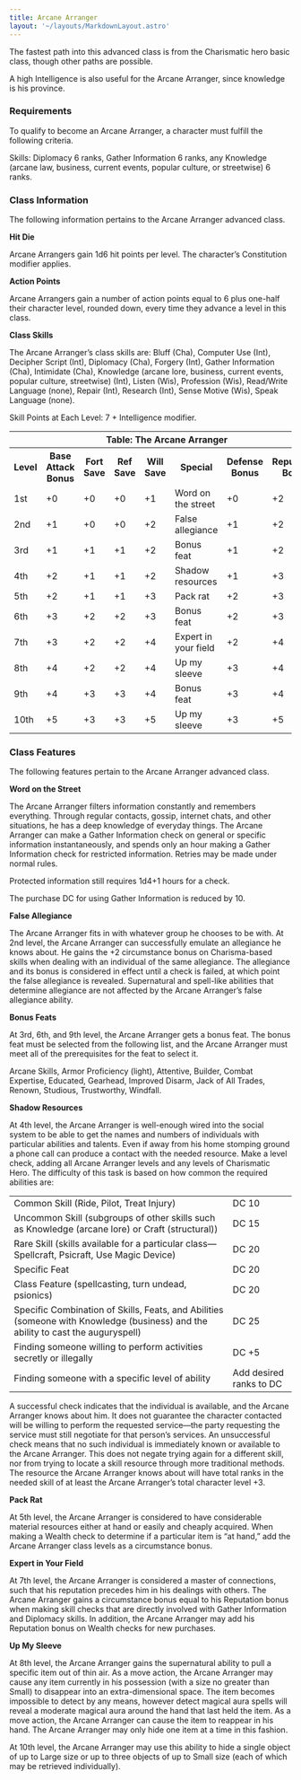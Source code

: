 ```yaml
---
title: Arcane Arranger
layout: '~/layouts/MarkdownLayout.astro'
---
```

The fastest path into this advanced class is from the Charismatic hero basic
class, though other paths are possible.

A high Intelligence is also useful for the Arcane Arranger, since knowledge is
his province.

###  Requirements

To qualify to become an Arcane Arranger, a character must fulfill the
following criteria.

Skills: Diplomacy 6 ranks, Gather Information 6 ranks, any Knowledge (arcane
law, business, current events, popular culture, or streetwise) 6 ranks.

###  Class Information

The following information pertains to the Arcane Arranger advanced class.

**Hit Die**

Arcane Arrangers gain 1d6 hit points per level. The character’s Constitution
modifier applies.

**Action Points**

Arcane Arrangers gain a number of action points equal to 6 plus one-half their
character level, rounded down, every time they advance a level in this class.

**Class Skills**

The Arcane Arranger’s class skills are: Bluff (Cha), Computer Use (Int),
Decipher Script (Int), Diplomacy (Cha), Forgery (Int), Gather Information
(Cha), Intimidate (Cha), Knowledge (arcane lore, business, current events,
popular culture, streetwise) (Int), Listen (Wis), Profession (Wis), Read/Write
Language (none), Repair (Int), Research (Int), Sense Motive (Wis), Speak
Language (none).

Skill Points at Each Level: 7 + Intelligence modifier.


<table> <tr> <th colspan="8"> Table: The Arcane Arranger </th> </tr> <tr> <th> Level </th> <th> Base Attack Bonus </th> <th> Fort Save </th> <th> Ref Save </th> <th> Will Save </th> <th> Special </th> <th> Defense Bonus </th> <th> Reputation Bonus </th> </tr> <tr> <td> 1st </td> <td> +0 </td> <td> +0 </td> <td> +0 </td> <td> +1 </td> <td> Word on the street </td> <td> +0 </td> <td> +2 </td> </tr> <tr class="shaded"> <td> 2nd </td> <td> +1 </td> <td> +0 </td> <td> +0 </td> <td> +2 </td> <td> False allegiance </td> <td> +1 </td> <td> +2 </td> </tr> <tr> <td> 3rd </td> <td> +1 </td> <td> +1 </td> <td> +1 </td> <td> +2 </td> <td> Bonus feat </td> <td> +1 </td> <td> +2 </td> </tr> <tr class="shaded"> <td> 4th </td> <td> +2 </td> <td> +1 </td> <td> +1 </td> <td> +2 </td> <td> Shadow resources </td> <td> +1 </td> <td> +3 </td> </tr> <tr> <td> 5th </td> <td> +2 </td> <td> +1 </td> <td> +1 </td> <td> +3 </td> <td> Pack rat </td> <td> +2 </td> <td> +3 </td> </tr> <tr class="shaded"> <td> 6th </td> <td> +3 </td> <td> +2 </td> <td> +2 </td> <td> +3 </td> <td> Bonus feat </td> <td> +2 </td> <td> +3 </td> </tr> <tr> <td> 7th </td> <td> +3 </td> <td> +2 </td> <td> +2 </td> <td> +4 </td> <td> Expert in your field </td> <td> +2 </td> <td> +4 </td> </tr> <tr class="shaded"> <td> 8th </td> <td> +4 </td> <td> +2 </td> <td> +2 </td> <td> +4 </td> <td> Up my sleeve </td> <td> +3 </td> <td> +4 </td> </tr> <tr> <td> 9th </td> <td> +4 </td> <td> +3 </td> <td> +3 </td> <td> +4 </td> <td> Bonus feat </td> <td> +3 </td> <td> +4 </td> </tr> <tr class="shaded"> <td> 10th </td> <td> +5 </td> <td> +3 </td> <td> +3 </td> <td> +5 </td> <td> Up my sleeve </td> <td> +3 </td> <td> +5 </td> </tr> </table>



###  Class Features

The following features pertain to the Arcane Arranger advanced class.

**Word on the Street**

The Arcane Arranger filters information constantly and remembers everything.
Through regular contacts, gossip, internet chats, and other situations, he has
a deep knowledge of everyday things. The Arcane Arranger can make a Gather
Information check on general or specific information instantaneously, and
spends only an hour making a Gather Information check for restricted
information. Retries may be made under normal rules.

Protected information still requires 1d4+1 hours for a check.

The purchase DC for using Gather Information is reduced by 10.

**False Allegiance**

The Arcane Arranger fits in with whatever group he chooses to be with. At 2nd
level, the Arcane Arranger can successfully emulate an allegiance he knows
about. He gains the +2 circumstance bonus on Charisma-based skills when
dealing with an individual of the same allegiance. The allegiance and its
bonus is considered in effect until a check is failed, at which point the
false allegiance is revealed. Supernatural and spell-like abilities that
determine allegiance are not affected by the Arcane Arranger’s false
allegiance ability.

**Bonus Feats**

At 3rd, 6th, and 9th level, the Arcane Arranger gets a bonus feat. The bonus
feat must be selected from the following list, and the Arcane Arranger must
meet all of the prerequisites for the feat to select it.

Arcane Skills, Armor Proficiency (light), Attentive, Builder, Combat
Expertise, Educated, Gearhead, Improved Disarm, Jack of All Trades, Renown,
Studious, Trustworthy, Windfall.

**Shadow Resources**

At 4th level, the Arcane Arranger is well-enough wired into the social system
to be able to get the names and numbers of individuals with particular
abilities and talents. Even if away from his home stomping ground a phone call
can produce a contact with the needed resource. Make a level check, adding all
Arcane Arranger levels and any levels of Charismatic Hero. The difficulty of
this task is based on how common the required abilities are:


<table> <tr> <td> Common Skill (Ride, Pilot, Treat Injury) </td> <td> DC 10 </td> </tr> <tr class="shaded"> <td> Uncommon Skill (subgroups of other skills such as Knowledge (arcane lore) or Craft (structural)) </td> <td> DC 15 </td> </tr> <tr> <td> Rare Skill (skills available for a particular class—Spellcraft, Psicraft, Use Magic Device) </td> <td> DC 20 </td> </tr> <tr class="shaded"> <td> Specific Feat </td> <td> DC 20 </td> </tr> <tr> <td> Class Feature (spellcasting, turn undead, psionics) </td> <td> DC 20 </td> </tr> <tr class="shaded"> <td> Specific Combination of Skills, Feats, and Abilities (someone with Knowledge (business) and the ability to cast the auguryspell) </td> <td> DC 25 </td> </tr> <tr> <td> Finding someone willing to perform activities secretly or illegally </td> <td> DC +5 </td> </tr> <tr class="shaded"> <td> Finding someone with a specific level of ability </td> <td> Add desired ranks to DC </td> </tr> </table>



A successful check indicates that the individual is available, and the Arcane
Arranger knows about him. It does not guarantee the character contacted will
be willing to perform the requested service—the party requesting the service
must still negotiate for that person’s services. An unsuccessful check means
that no such individual is immediately known or available to the Arcane
Arranger. This does not negate trying again for a different skill, nor from
trying to locate a skill resource through more traditional methods. The
resource the Arcane Arranger knows about will have total ranks in the needed
skill of at least the Arcane Arranger’s total character level +3.

**Pack Rat**

At 5th level, the Arcane Arranger is considered to have considerable material
resources either at hand or easily and cheaply acquired. When making a Wealth
check to determine if a particular item is “at hand,” add the Arcane Arranger
class levels as a circumstance bonus.

**Expert in Your Field**

At 7th level, the Arcane Arranger is considered a master of connections, such
that his reputation precedes him in his dealings with others. The Arcane
Arranger gains a circumstance bonus equal to his Reputation bonus when making
skill checks that are directly involved with Gather Information and Diplomacy
skills. In addition, the Arcane Arranger may add his Reputation bonus on
Wealth checks for new purchases.

**Up My Sleeve**

At 8th level, the Arcane Arranger gains the supernatural ability to pull a
specific item out of thin air. As a move action, the Arcane Arranger may cause
any item currently in his possession (with a size no greater than Small) to
disappear into an extra-dimensional space. The item becomes impossible to
detect by any means, however detect magical aura spells will reveal a moderate
magical aura around the hand that last held the item. As a move action, the
Arcane Arranger can cause the item to reappear in his hand. The Arcane
Arranger may only hide one item at a time in this fashion.

At 10th level, the Arcane Arranger may use this ability to hide a single
object of up to Large size or up to three objects of up to Small size (each of
which may be retrieved individually).

